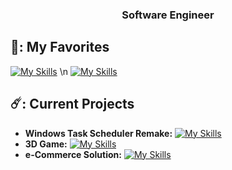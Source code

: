 
<h3 align="center">Software Engineer</h3>

## 👻: My Favorites
[![My Skills](https://skillicons.dev/icons?i=cpp,c,py,lua)](https://skillicons.dev)
\n
[![My Skills](https://skillicons.dev/icons?i=azure,postgres,mongodb,unreal)](https://skillicons.dev)

## ☄️: Current Projects
- **Windows Task Scheduler Remake:** [![My Skills](https://skillicons.dev/icons?i=cpp,c)](https://skillicons.dev)
- **3D Game:** [![My Skills](https://skillicons.dev/icons?i=cpp,unreal)](https://skillicons.dev) 
- **e-Commerce Solution:**  [![My Skills](https://skillicons.dev/icons?i=cs,dotnet)](https://skillicons.dev) 

